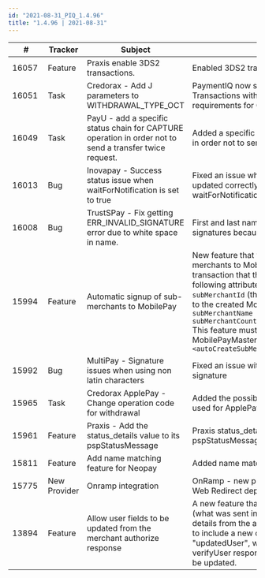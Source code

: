 ```yaml
--- 
id: "2021-08-31_PIQ_1.4.96"
title: "1.4.96 | 2021-08-31"
--- 
```



| #     | Tracker     | Subject   | Description    |
|-------|-------------|-----------|----------------|
| 16057 | Feature | Praxis enable 3DS2 transactions. | Enabled 3DS2 transactions for Praxis. |
| 16051 | Task | Credorax - Add J parameters to WITHDRAWAL_TYPE_OCT | PaymentIQ now sends J parameters for OCT Transactions with Credorax, according to new requirements for Canadian users. |
| 16049 | Task | PayU - add a specific status chain for CAPTURE operation in order not to send a transfer twice request. | Added a specific status chain for the CAPTURE operation in order not to send a transfer request twice. |
| 16013 | Bug | Inovapay - Success status issue when waitForNotification is set to true | Fixed an issue where the the final success status is not updated correctly for withdrawals when config waitForNotification is set to true |
| 16008 | Bug | TrustSPay - Fix getting ERR_INVALID_SIGNATURE error due to white space in name. | First and last names are now trimmed to not cause invalid signatures because of whitespaces. |
| 15994 | Feature | Automatic signup of sub-merchants to MobilePay | New feature that will automatically sign up sub-merchants to MobilePay on the first MobilePayDeposit transaction that they make. It is required to send the following attributes in the merchant authorize response:<br/>`subMerchantId` (this id is used to map the sub-merchant to the created MobilePay merchantID)<br/>`subMerchantName`<br/>`subMerchantCountry`<br/>This feature must be activated by adding the following to MobilePayMasterConfig: `<autoCreateSubMerchants>true</autoCreateSubMerchants>` | 
| 15992 | Bug | MultiPay - Signature issues when using non latin characters | Fixed an issue with encoding when calculating the signature |
| 15965 | Task | Credorax ApplePay - Change operation code for withdrawal  | Added the possibility to configure the operation code used for ApplePay withdrawal. |
| 15961 | Feature | Praxis - Add the status_details value to its pspStatusMessage | Praxis status_details, if present, is now included in pspStatusMessage for Praxis transactions. |
| 15811 | Feature | Add name matching feature for Neopay  | Added name matching feature. |
| 15775 | New Provider | Onramp integration | OnRamp - new provider integration with the support of Web Redirect deposits and withdrawals. |
| 13894 | Feature | Allow user fields to be updated from the merchant authorize response | A new feature that makes it possible to update the user (what was sent in the verifyUser response) with new details from the authorize response. To use it, one needs to include a new object in the authorize response called "updatedUser", which has the same structure as the verifyUser response. Only the fields that are included will be updated. |
